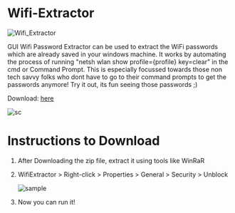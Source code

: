 # Wifi-Extractor

![Wifi_Extractor](https://github.com/alex-ben-443/Wifi-Extractor/assets/109460830/0e207b73-8c2b-440c-9d6c-7519da575637)

GUI Wifi Password Extractor can be used to extract the WiFi passwords which are already saved in your windows machine. It works by automating the process of running "netsh wlan show profile={profile} key=clear" in the cmd or Command Prompt. This is especially focussed towards those non tech savvy folks who dont have to go to their command prompts to get the passwords anymore! Try it out, its fun seeing those passwords ;)

Download: [here](https://github.com/alex-ben-443/Wifi-Extractor/releases/download/v1.0/WifiExtractor.zip)

![sc](https://github.com/alex-ben-443/Wifi-Extractor/assets/109460830/679ba8c0-0581-46d1-9a20-a55eed5724cd)

# Instructions to Download

1. After Downloading the zip file, extract it using tools like WinRaR
2. WifiExtractor > Right-click > Properties > General > Security > Unblock
   
   ![sample](https://github.com/alex-ben-443/Wifi-Extractor/assets/109460830/9e0ff191-d0fd-4b54-a7d6-399016bb7053)
   
4. Now you can run it!


